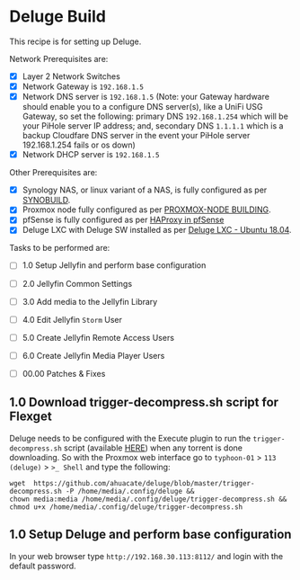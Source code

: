 # Deluge Build
This recipe is for setting up Deluge.

Network Prerequisites are:
- [x] Layer 2 Network Switches
- [x] Network Gateway is `192.168.1.5`
- [x] Network DNS server is `192.168.1.5` (Note: your Gateway hardware should enable you to a configure DNS server(s), like a UniFi USG Gateway, so set the following: primary DNS `192.168.1.254` which will be your PiHole server IP address; and, secondary DNS `1.1.1.1` which is a backup Cloudfare DNS server in the event your PiHole server 192.168.1.254 fails or os down)
- [x] Network DHCP server is `192.168.1.5`

Other Prerequisites are:
- [x] Synology NAS, or linux variant of a NAS, is fully configured as per [SYNOBUILD](https://github.com/ahuacate/synobuild#synobuild).
- [x] Proxmox node fully configured as per [PROXMOX-NODE BUILDING](https://github.com/ahuacate/proxmox-node/blob/master/README.md#proxmox-node-building).
- [x] pfSense is fully configured as per [HAProxy in pfSense](https://github.com/ahuacate/proxmox-reverseproxy/blob/master/README.md#haproxy-in-pfsense)
- [x] Deluge LXC with Deluge SW installed as per [Deluge LXC - Ubuntu 18.04](https://github.com/ahuacate/proxmox-lxc/blob/master/README.md#50-deluge-lxc---ubuntu-1804).

Tasks to be performed are:
- [ ] 1.0 Setup Jellyfin and perform base configuration
- [ ] 2.0 Jellyfin Common Settings
- [ ] 3.0 Add media to the Jellyfin Library
- [ ] 4.0 Edit Jellyfin `Storm` User
- [ ] 5.0 Create Jellyfin Remote Access Users
- [ ] 6.0 Create Jellyfin Media Player Users
- [ ] 00.00 Patches & Fixes


## 1.0 Download trigger-decompress.sh script for Flexget
Deluge needs to be configured with the Execute plugin to run the `trigger-decompress.sh` script (available [HERE](https://github.com/ahuacate/deluge/blob/master/deluge/trigger-decompress.sh)) when any torrent is done downloading.
So with the Proxmox web interface go to `typhoon-01` > `113 (deluge)` > `>_ Shell` and type the following:

```
wget  https://github.com/ahuacate/deluge/blob/master/trigger-decompress.sh -P /home/media/.config/deluge &&
chown media:media /home/media/.config/deluge/trigger-decompress.sh &&
chmod u+x /home/media/.config/deluge/trigger-decompress.sh
```
## 1.0 Setup Deluge and perform base configuration
In your web browser type `http://192.168.30.113:8112/` and login with the default password. 
